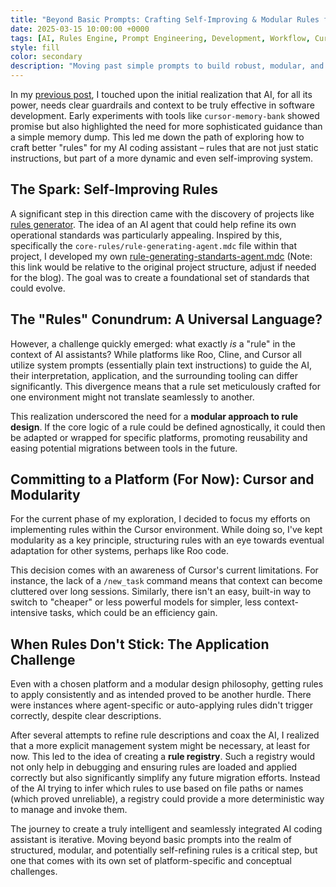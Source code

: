 ```yaml
---
title: "Beyond Basic Prompts: Crafting Self-Improving & Modular Rules for Your AI Coding Assistant"
date: 2025-03-15 10:00:00 +0000
tags: [AI, Rules Engine, Prompt Engineering, Development, Workflow, CursorAI]
style: fill
color: secondary
description: "Moving past simple prompts to build robust, modular, and self-improving rule systems for AI coding assistants, and navigating platform differences."
---
```


In my [previous post](./2025-03-05-the-evolving-landscape-of-ai-assisted-development-my-journey-begins.html), I touched upon the initial realization that AI, for all its power, needs clear guardrails and context to be truly effective in software development. Early experiments with tools like `cursor-memory-bank` showed promise but also highlighted the need for more sophisticated guidance than a simple memory dump. This led me down the path of exploring how to craft better "rules" for my AI coding assistant – rules that are not just static instructions, but part of a more dynamic and even self-improving system.

## The Spark: Self-Improving Rules

A significant step in this direction came with the discovery of projects like [rules generator](https://github.com/bmadcode/cursor-custom-agents-rules-generator). The idea of an AI agent that could help refine its own operational standards was particularly appealing. Inspired by this, specifically the `core-rules/rule-generating-agent.mdc` file within that project, I developed my own [rule-generating-standarts-agent.mdc](./rules/global/rule-generating-standarts-agent.mdc) (Note: this link would be relative to the original project structure, adjust if needed for the blog). The goal was to create a foundational set of standards that could evolve.

## The "Rules" Conundrum: A Universal Language?

However, a challenge quickly emerged: what exactly *is* a "rule" in the context of AI assistants? While platforms like Roo, Cline, and Cursor all utilize system prompts (essentially plain text instructions) to guide the AI, their interpretation, application, and the surrounding tooling can differ significantly. This divergence means that a rule set meticulously crafted for one environment might not translate seamlessly to another.

This realization underscored the need for a **modular approach to rule design**. If the core logic of a rule could be defined agnostically, it could then be adapted or wrapped for specific platforms, promoting reusability and easing potential migrations between tools in the future.

## Committing to a Platform (For Now): Cursor and Modularity

For the current phase of my exploration, I decided to focus my efforts on implementing rules within the Cursor environment. While doing so, I've kept modularity as a key principle, structuring rules with an eye towards eventual adaptation for other systems, perhaps like Roo code.

This decision comes with an awareness of Cursor's current limitations. For instance, the lack of a `/new_task` command means that context can become cluttered over long sessions. Similarly, there isn't an easy, built-in way to switch to "cheaper" or less powerful models for simpler, less context-intensive tasks, which could be an efficiency gain.

## When Rules Don't Stick: The Application Challenge

Even with a chosen platform and a modular design philosophy, getting rules to apply consistently and as intended proved to be another hurdle. There were instances where agent-specific or auto-applying rules didn't trigger correctly, despite clear descriptions.

After several attempts to refine rule descriptions and coax the AI, I realized that a more explicit management system might be necessary, at least for now. This led to the idea of creating a **rule registry**. Such a registry would not only help in debugging and ensuring rules are loaded and applied correctly but also significantly simplify any future migration efforts. Instead of the AI trying to infer which rules to use based on file paths or names (which proved unreliable), a registry could provide a more deterministic way to manage and invoke them.

The journey to create a truly intelligent and seamlessly integrated AI coding assistant is iterative. Moving beyond basic prompts into the realm of structured, modular, and potentially self-refining rules is a critical step, but one that comes with its own set of platform-specific and conceptual challenges.
